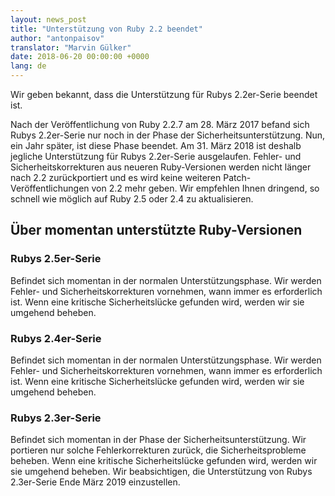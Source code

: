 ```yaml
---
layout: news_post
title: "Unterstützung von Ruby 2.2 beendet"
author: "antonpaisov"
translator: "Marvin Gülker"
date: 2018-06-20 00:00:00 +0000
lang: de
---
```


Wir geben bekannt, dass die Unterstützung für Rubys 2.2er-Serie beendet
ist.

Nach der Veröffentlichung von Ruby 2.2.7 am 28. März 2017 befand sich
Rubys 2.2er-Serie nur noch in der Phase der
Sicherheitsunterstützung. Nun, ein Jahr später, ist diese Phase
beendet. Am 31. März 2018 ist deshalb jegliche Unterstützung für Rubys
2.2er-Serie ausgelaufen. Fehler- und Sicherheitskorrekturen aus
neueren Ruby-Versionen werden nicht länger nach 2.2 zurückportiert und
es wird keine weiteren Patch-Veröffentlichungen von 2.2 mehr
geben. Wir empfehlen Ihnen dringend, so schnell wie möglich auf Ruby
2.5 oder 2.4 zu aktualisieren.

## Über momentan unterstützte Ruby-Versionen

### Rubys 2.5er-Serie

Befindet sich momentan in der normalen Unterstützungsphase. Wir werden
Fehler- und Sicherheitskorrekturen vornehmen, wann immer es
erforderlich ist. Wenn eine kritische Sicherheitslücke gefunden wird,
werden wir sie umgehend beheben.

### Rubys 2.4er-Serie

Befindet sich momentan in der normalen Unterstützungsphase. Wir werden
Fehler- und Sicherheitskorrekturen vornehmen, wann immer es
erforderlich ist. Wenn eine kritische Sicherheitslücke gefunden wird,
werden wir sie umgehend beheben.

### Rubys 2.3er-Serie

Befindet sich momentan in der Phase der Sicherheitsunterstützung. Wir
portieren nur solche Fehlerkorrekturen zurück, die Sicherheitsprobleme
beheben. Wenn eine kritische Sicherheitslücke gefunden wird, werden
wir sie umgehend beheben. Wir beabsichtigen, die Unterstützung von
Rubys 2.3er-Serie Ende März 2019 einzustellen.
